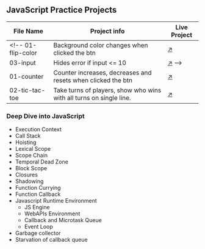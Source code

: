 ## JavaScript Practice Projects

File Name  | Project info  | Live Project
------------- | ------------- | -------------
<!-- 01-flip-color  | Background color changes when clicked the btn  | [↗](https://flip-color-hirva.netlify.app/)
03-input  | Hides error if input <= 10  |  [↗](https://input-hirva.netlify.app/) -->
01-counter  | Counter increases, decreases and resets when clicked the btn  |  [↗](https://counter-hirva.netlify.app/)
02-tic-tac-toe  | Take turns of players, show who wins with all turns on single line.  |  [↗](https://tic-tac-toe-hirva.netlify.app/)


### Deep Dive into JavaScript
- Execution Context
- Call Stack
- Hoisting
- Lexical Scope
- Scope Chain
- Temporal Dead Zone
- Block Scope
- Closures
- Shadowing
- Function Currying 
- Function Callback
- Javascript Runtime Environment
    - JS Engine
    - WebAPIs Environment
    - Callback and Microtask Queue
    - Event Loop
- Garbage collector
- Starvation of callback queue